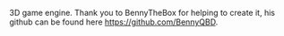 3D game engine. Thank you to BennyTheBox for helping to create it, his github can be found here https://github.com/BennyQBD. 
